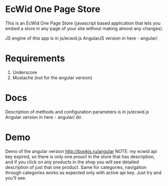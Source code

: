 EcWid One Page Store
====================

This is an EcWid One Page Store (javascript based application that lets you embed a store in any page of your site without making almost any changes).

JS engine of this app is in js/ecwid.js
AngularJS version in here - angular/ 


Requirements
============

1. Underscore
2. Mustache (not for the angular version)

Docs
====

Description of methods and configuration parameters is in js/ecwid.js
Angular version in here - angular/ dir.

Demo
====

Demo of the angular version http://bookjs.ru/angular 
NOTE: my ecwid api key expired, so there is only one prouct in the store that has description, and if you click on any products in the shop you will see detailed description of just that one product. Same for categories, navigation through categories works as expected only with active api key. Just try and you'll see.

